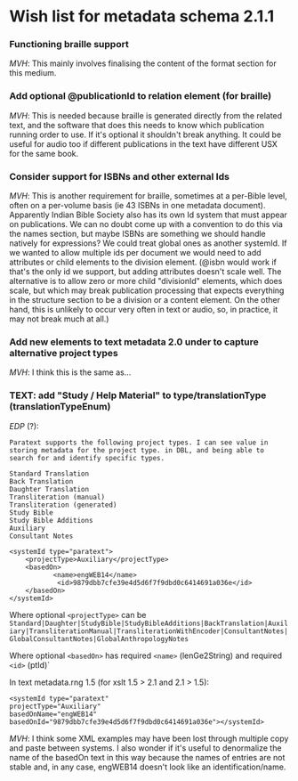 # Wish list for metadata schema 2.1.1

### Functioning braille support

*MVH*: This mainly involves finalising the content of the format section for this medium.

### Add optional @publicationId to relation element (for braille)

*MVH*: This is needed because braille is generated directly from the related text, and the software that does this needs to know which publication running order to use. If it's optional it shouldn't break anything. It could be useful for audio too if different publications in the text have different USX for the same book.

### Consider support for ISBNs and other external Ids

*MVH*: This is another requirement for braille, sometimes at a per-Bible level, often on a per-volume basis (ie 43 ISBNs in one metadata document). Apparently Indian Bible Society also has its own Id system that must appear on publications. We can no doubt come up with a convention to do this via the names section, but maybe ISBNs are something we should handle natively for expressions? We could treat global ones as another systemId. If we wanted to allow multiple ids per document we would need to add attributes or child elements to the division element. (@isbn would work if that's the only id we support, but adding attributes doesn't scale well. The alternative is to allow zero or more child "divisionId" elements, which does scale, but which may break publication processing that expects everything in the structure section to be a division or a content element. On the other hand, this is unlikely to occur very often in text or audio, so, in practice, it may not break much at all.)

### Add new elements to text metadata 2.0 under to capture alternative project types

*MVH*: I think this is the same as...

### TEXT: add "Study / Help Material" to type/translationType (translationTypeEnum)

*EDP* (?):
```
Paratext supports the following project types. I can see value in storing metadata for the project type. in DBL, and being able to search for and identify specific types.

Standard Translation
Back Translation
Daughter Translation
Transliteration (manual)
Transliteration (generated)
Study Bible
Study Bible Additions
Auxiliary
Consultant Notes

<systemId type="paratext">
    <projectType>Auxiliary</projectType>
    <basedOn>
           <name>engWEB14</name>
            <id>9879dbb7cfe39e4d5d6f7f9dbd0c6414691a036e</id>
    </basedOn>
</systemId>
```
Where optional `<projectType>` can be `Standard|Daughter|StudyBible|StudyBibleAdditions|BackTranslation|Auxiliary|TransliterationManual|TransliterationWithEncoder|ConsultantNotes|GlobalConsultantNotes|GlobalAnthropologyNotes`

Where optional `<basedOn>` has required `<name>` (lenGe2String) and required `<id>` (ptId)`

In text metadata.rng 1.5 (for xslt 1.5 > 2.1 and 2.1 > 1.5):
```
<systemId type="paratext"  
projectType="Auxiliary" 
basedOnName="engWEB14"
basedOnId="9879dbb7cfe39e4d5d6f7f9dbd0c6414691a036e"></systemId>
```
*MVH*: I think some XML examples may have been lost through multiple copy and paste between systems. I also wonder if it's useful to denormalize the name of the basedOn text in this way because the names of entries are not stable and, in any case, engWEB14 doesn't look like an identification/name.
